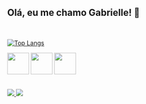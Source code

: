 ## Olá, eu me chamo Gabrielle! 👋

<div style="display: inline_block"><br>

  [![Top Langs](https://github-readme-stats.vercel.app/api/top-langs/?username=gaabemonteiro)](https://github.com/gaabemonteiro/github-readme-stats)
  
<img widht="50px" height="50px" src="https://cdn.jsdelivr.net/gh/devicons/devicon/icons/html5/html5-original-wordmark.svg" />
<img widht="50px" height="50px" src="https://cdn.jsdelivr.net/gh/devicons/devicon/icons/css3/css3-original-wordmark.svg" />
<img widht="50px" height="50px" src="https://cdn.jsdelivr.net/gh/devicons/devicon/icons/javascript/javascript-original.svg" />
<div>
<br>
  
<div>
    
<a href="https://wa.me/51998249870"><img src="https://img.shields.io/badge/WhatsApp-25D366?style=for-the-badge&logo=whatsapp&logoColor=white">
<a href="https://www.linkedin.com/in/gabrielle-texeira-monteiro/"><img src="https://img.shields.io/badge/LinkedIn-0077B5?style=for-the-badge&logo=linkedin&logoColor=white">
  
</div>
